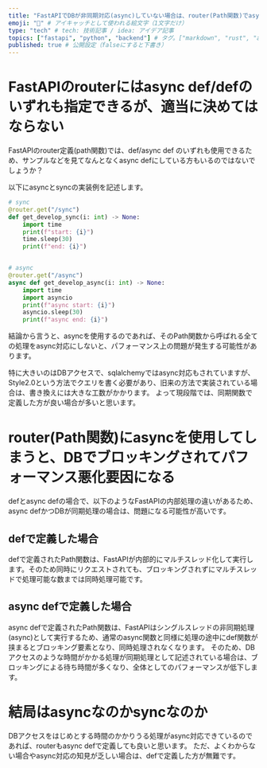 ```yaml
---
title: "FastAPIでDBが非同期対応(async)していない場合は、router(Path関数)でasyncを使用してはいけない" # 記事のタイトル
emoji: "🐍" # アイキャッチとして使われる絵文字（1文字だけ）
type: "tech" # tech: 技術記事 / idea: アイデア記事
topics: ["fastapi", "python", "backend"] # タグ。["markdown", "rust", "aws"]のように指定する
published: true # 公開設定（falseにすると下書き）
---
```


# FastAPIのrouterにはasync def/defのいずれも指定できるが、適当に決めてはならない
FastAPIのrouter定義(path関数)では、def/async def のいずれも使用できるため、サンプルなどを見てなんとなくasync defにしている方もいるのではないでしょうか？

以下にasyncとsyncの実装例を記述します。

```python
# sync
@router.get("/sync")
def get_develop_sync(i: int) -> None:
    import time
    print(f"start: {i}")
    time.sleep(30)
    print(f"end: {i}")


# async
@router.get("/async")
async def get_develop_async(i: int) -> None:
    import time
    import asyncio
    print(f"async start: {i}")
    asyncio.sleep(30)
    print(f"async end: {i}")
```

結論から言うと、asyncを使用するのであれば、そのPath関数から呼ばれる全ての処理をasync対応にしないと、パフォーマンス上の問題が発生する可能性があります。

特に大きいのはDBアクセスで、sqlalchemyではasync対応もされていますが、Style2.0という方法でクエリを書く必要があり、旧来の方法で実装されている場合は、書き換えには大きな工数がかかります。
よって現段階では、同期関数で定義した方が良い場合が多いと思います。

# router(Path関数)にasyncを使用してしまうと、DBでブロッキングされてパフォーマンス悪化要因になる
defとasync defの場合で、以下のようなFastAPIの内部処理の違いがあるため、async defかつDBが同期処理の場合は、問題になる可能性が高いです。

## defで定義した場合
defで定義されたPath関数は、FastAPIが内部的にマルチスレッド化して実行します。そのため同時にリクエストされても、ブロッキングされずにマルチスレッドで処理可能な数までは同時処理可能です。

## async defで定義した場合
async defで定義されたPath関数は、FastAPIはシングルスレッドの非同期処理(async)として実行するため、通常のasync関数と同様に処理の途中にdef関数が挟まるとブロッキング要素となり、同時処理されなくなります。
そのため、DBアクセスのような時間がかかる処理が同期処理として記述されている場合は、ブロッキングによる待ち時間が多くなり、全体としてのパフォーマンスが低下します。

# 結局はasyncなのかsyncなのか
DBアクセスをはじめとする時間のかかりうる処理がasync対応できているのであれば、routerもasync defで定義しても良いと思います。
ただ、よくわからない場合やasync対応の知見が乏しい場合は、defで定義した方が無難です。

